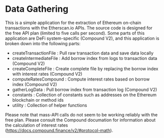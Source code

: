 # Data Gathering

This is a simple application for the extraction of Ethereum on-chain transactions with the Etherscan.io APIs. The source code is designed for the free API plan (limited to five calls per second). Some parts of this application are DeFi system-specific (Compound V2), and this application is broken down into the following parts:

* createTransactionFile  :   Pull raw transaction data and save data locally
* createIntermediateFile :   Add borrow index from logs to transaction data (Compound V2) 
* createCompleteFile     :   Create complete file by replacing the borrow index with interest rates (Compound V2) 
* computeRatesCompound   :   Compute interest rates based on borrow index (Compound V2)  
* gatherLogData          :   Pull borrow index from transaction log (Compound V2)  
* constants              :   Collection of constants such as addresses on the Ethereum blockchain or method ids
* utility                :   Collection of helper functions

Please note that mass-API calls do not seem to be working reliably with the free plan. Please consult the Compound documation for information about the calculation of interest rates (https://docs.compound.finance/v2/#protocol-math).
